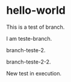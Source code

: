# hello-world

This is a test of branch.

I am teste-branch.

branch-teste-2.

branch-teste-2-2.

New test in execution.